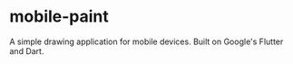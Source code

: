 # mobile-paint

A simple drawing application for mobile devices.
Built on Google's Flutter and Dart.


